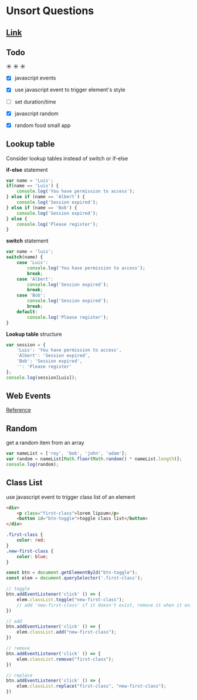 # Unsort Questions #
## [Link](https://cc1683.github.io/js-sandbox/)
## Todo ##
:sunny: :sunny: :sunny:

- [x] javascript events
- [x] use javascript event to trigger element's style
- [ ] set duration/time 
- [x] javascript random
- [x] random food small app


## Lookup table ##

Consider lookup tables instead of switch or if-else

**if-else** statement
```javascript
var name = 'Luis';
if(name == 'Luis') {
    console.log('You have permission to access');
} else if (name == 'Albert') {
    console.log('Session expired');
} else if (name == 'Bob') {
    console.log('Session expired');
} else {
    console.log('Please register');
}
```
**switch** statement
```javascript
var name = 'luis';
switch(name) {
    case 'Luis':
        console.log('You have permission to access');
        break;
    case 'Albert':
        console.log('Session expired');
        break;
    case 'Bob':
        console.log('Session expired');
        break;
    default:
        console.log('Please register');
}
```
**Lookup table** structure
```javascript
var session = {
    'Luis': 'You have permission to access',
    'Albert': 'Session expired',
    'Bob': 'Session expired',
    '': 'Please register'
};
console.log(session[Luis]);
```

## Web Events ##

[Reference](https://developer.mozilla.org/en-US/docs/Web/Events)

## Random ##

get a random item from an array
```javascript
var nameList = ['roy', 'bob', 'john', 'adam'];
var random = nameList[Math.floor(Math.random() * nameList.length)];
console.log(random);
```

## Class List ##

use javascript event to trigger class list of an element
```html
<div>
    <p class="first-class">lorem lipsum</p>
    <button id="btn-toggle">toggle class list</button>
</div>
```
```css
.first-class {
    color: red;
}
.new-first-class {
    color: blue;
}
```
```javascript
const btn = document.getElementById("btn-toggle");
const elem = document.querySelector('.first-class');

// toggle 
btn.addEventListener('click' () => {
    elem.classList.toggle("new-first-class");
    // add 'new-first-class' if it doesn't exist, remove it when it exist
})

// add
btn.addEventListener('click' () => {
    elem.classList.add("new-first-class");
})

// remove
btn.addEventListener('click' () => {
    elem.classList.remove("first-class");
})

// replace
btn.addEventListener('click' () => {
    elem.classList.replace("first-class", "new-first-class");
})
```
